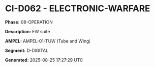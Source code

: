 # CI-D062 - ELECTRONIC-WARFARE

**Phase:** 08-OPERATION

**Description:** EW suite

**AMPEL:** AMPEL-01-TUW (Tube and Wing)

**Segment:** D-DIGITAL

**Generated:** 2025-08-25 17:27:29 UTC
